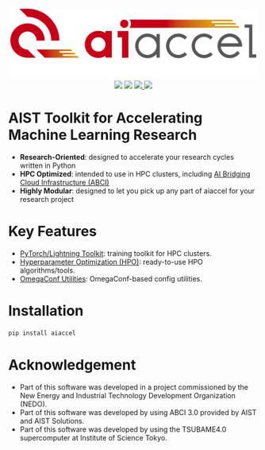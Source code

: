 <div align="center"><img src="https://raw.githubusercontent.com/aistairc/aiaccel/master/docs/image/logo_aiaccel.png" width="600"/></div>
<div align="center">
    <img src="https://img.shields.io/github/license/aistairc/aiaccel.svg" />
    <img src="https://img.shields.io/badge/Python-3.10-blue" />
    <a href="https://aistairc.github.io/aiaccel">
        <img src="https://github.com/aistairc/aiaccel/actions/workflows/gh-pages.yaml/badge.svg" />
    </a>
    <img src="https://github.com/aistairc/aiaccel/actions/workflows/ci.yaml/badge.svg" />
</div>

# AIST Toolkit for Accelerating Machine Learning Research

* **Research-Oriented**: designed to accelerate your research cycles written in Python
* **HPC Optimized**: intended to use in HPC clusters, including [AI Bridging Cloud Infrastructure (ABCI)](https://abci.ai/)
* **Highly Modular**: designed to let you pick up any part of aiaccel for your research project

# Key Features
* [PyTorch/Lightning Toolkit](https://aistairc.github.io/aiaccel/api_reference/torch.html): training toolkit for HPC clusters.
* [Hyperparameter Optimization (HPO)](https://aistairc.github.io/aiaccel/api_reference/hpo.html): ready-to-use HPO algorithms/tools.
* [OmegaConf Utilities](https://aistairc.github.io/aiaccel/api_reference/config.html): OmegaConf-based config utilities.


# Installation
```bash
pip install aiaccel
```
       
# Acknowledgement
* Part of this software was developed in a project commissioned by the New Energy and Industrial Technology Development Organization (NEDO).
* Part of this software was developed by using ABCI 3.0 provided by AIST and AIST Solutions.
* Part of this software was developed by using the TSUBAME4.0 supercomputer at Institute of Science Tokyo.
